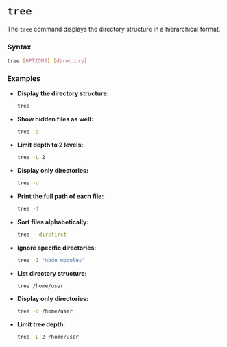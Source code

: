 # **`tree`**  
The `tree` command displays the directory structure in a hierarchical format.

### **Syntax**  
```bash
tree [OPTIONS] [directory]
```

### **Examples**  

- **Display the directory structure:**  
  ```bash
  tree
  ```

- **Show hidden files as well:**  
  ```bash
  tree -a
  ```

- **Limit depth to 2 levels:**  
  ```bash
  tree -L 2
  ```

- **Display only directories:**  
  ```bash
  tree -d
  ```

- **Print the full path of each file:**  
  ```bash
  tree -f
  ```

- **Sort files alphabetically:**  
  ```bash
  tree --dirsfirst
  ```

- **Ignore specific directories:**  
  ```bash
  tree -I "node_modules"
  ```
- **List directory structure:**
    ```bash
    tree /home/user
    ```

- **Display only directories:**
    ```bash
    tree -d /home/user
    ```

- **Limit tree depth:**
    ```bash
    tree -L 2 /home/user
    ```